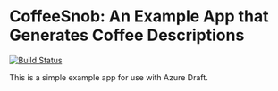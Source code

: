 # CoffeeSnob: An Example App that Generates Coffee Descriptions

[![Build Status](http://acid.technosophos.me:7744/log/deis/acid/status.svg)](http://13.85.22.205:7744/log/deis/acid/id/master)

This is a simple example app for use with Azure Draft.